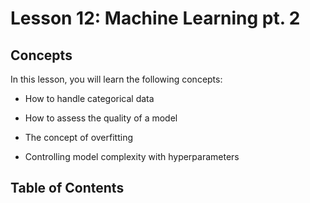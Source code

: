 # <i class="fas fa-book fa-fw"></i> Lesson 12: Machine Learning pt. 2

## Concepts

In this lesson, you will learn the following concepts:

- How to handle categorical data

- How to assess the quality of a model

- The concept of overfitting

- Controlling model complexity with hyperparameters

## Table of Contents

```{tableofcontents}

```
